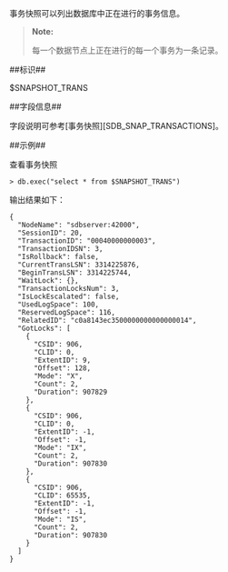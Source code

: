 
事务快照可以列出数据库中正在进行的事务信息。

>**Note:**
>
> 每一个数据节点上正在进行的每一个事务为一条记录。

##标识##

$SNAPSHOT_TRANS

##字段信息##

字段说明可参考[事务快照][SDB_SNAP_TRANSACTIONS]。

##示例##

查看事务快照

```lang-javascript
> db.exec("select * from $SNAPSHOT_TRANS")
```

输出结果如下：

```lang-json
{
  "NodeName": "sdbserver:42000",
  "SessionID": 20,
  "TransactionID": "00040000000003",
  "TransactionIDSN": 3,
  "IsRollback": false,
  "CurrentTransLSN": 3314225876,
  "BeginTransLSN": 3314225744,
  "WaitLock": {},
  "TransactionLocksNum": 3,
  "IsLockEscalated": false,
  "UsedLogSpace": 100,
  "ReservedLogSpace": 116,
  "RelatedID": "c0a8143ec3500000000000000014",
  "GotLocks": [
    {
      "CSID": 906,
      "CLID": 0,
      "ExtentID": 9,
      "Offset": 128,
      "Mode": "X",
      "Count": 2,
      "Duration": 907829
    },
    {
      "CSID": 906,
      "CLID": 0,
      "ExtentID": -1,
      "Offset": -1,
      "Mode": "IX",
      "Count": 2,
      "Duration": 907830
    },
    {
      "CSID": 906,
      "CLID": 65535,
      "ExtentID": -1,
      "Offset": -1,
      "Mode": "IS",
      "Count": 2,
      "Duration": 907830
    }
  ]
}
```


[^_^]:
    本文使用的所有引用及链接
[SDB_SNAP_TRANSACTIONS]:manual/Manual/Snapshot/SDB_SNAP_TRANSACTIONS.md
